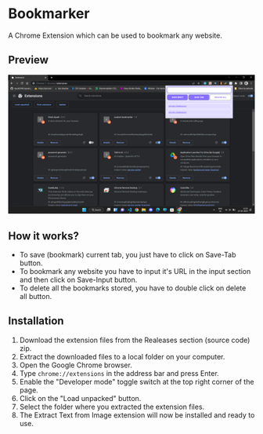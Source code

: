 # Bookmarker
A Chrome Extension which can be used to bookmark any website.
## Preview
<img src="ayush.png">

## How it works?
* To save (bookmark) current tab, you just have to click on Save-Tab button.
* To bookmark any website you have to input it's URL in the input section and then click on Save-Input button.
* To delete all the bookmarks stored,  you have to double click on delete all button.
## Installation
1. Download the extension files from the Realeases section (source code) zip.
2. Extract the downloaded files to a local folder on your computer.
3. Open the Google Chrome browser.
4. Type `chrome://extensions` in the address bar and press Enter.
5. Enable the "Developer mode" toggle switch at the top right corner of the page.
6. Click on the "Load unpacked" button.
7. Select the folder where you extracted the extension files.
8. The Extract Text from Image extension will now be installed and ready to use.
